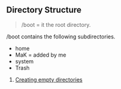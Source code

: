 ## Directory Structure

> /boot = it the root directory.

/boot contains the following subdirectories.

* home
* MaK = added by me
* system
* Trash 


1. [Creating empty directories](/jam/CreateDir.md#CreateEmptyDirectory)
